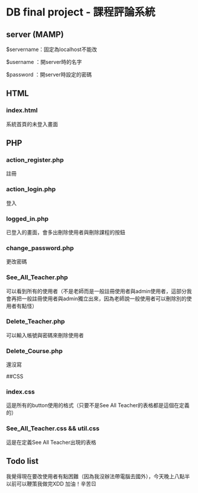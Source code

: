 # DB final project -  課程評論系統

## server (MAMP)
$servername：固定為localhost不能改

$username ：開server時的名字

$password ：開server時設定的密碼
## HTML
### index.html
系統首頁的未登入畫面
## PHP
### action_register.php
註冊
### action_login.php
登入
### logged_in.php
已登入的畫面，會多出刪除使用者與刪除課程的按鈕
### change_password.php
更改密碼
### See_All_Teacher.php
可以看到所有的使用者（不是老師而是一般註冊使用者與admin使用者，這部分我會再把一般註冊使用者與admin獨立出來，因為老師說一般使用者可以刪除別的使用者有點怪）
### Delete_Teacher.php
可以輸入帳號與密碼來刪除使用者
### Delete_Course.php
還沒寫

##CSS
### index.css
這是所有的button使用的格式（只要不是See All Teacher的表格都是這個在定義的）
### See_All_Teacher.css && util.css
這是在定義See All Teacher出現的表格

## Todo list
我覺得現在要改使用者有點困難（因為我沒辦法帶電腦去國外），今天晚上八點半以前可以鞭策我做完XDD
加油！辛苦ㄖ



